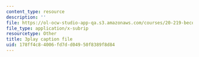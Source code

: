 ```yaml
---
content_type: resource
description: ''
file: https://ol-ocw-studio-app-qa.s3.amazonaws.com/courses/20-219-becoming-the-next-bill-nye-writing-and-hosting-the-educational-show-january-iap-2015/178ff4c84006fd7dd04950f8389f8d84_Docl3KOqnHI.srt
file_type: application/x-subrip
resourcetype: Other
title: 3play caption file
uid: 178ff4c8-4006-fd7d-d049-50f8389f8d84
---
```

